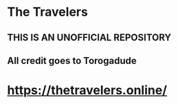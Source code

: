 # The Travelers

## **THIS IS AN UNOFFICIAL REPOSITORY**

## All credit goes to Torogadude
# https://thetravelers.online/
